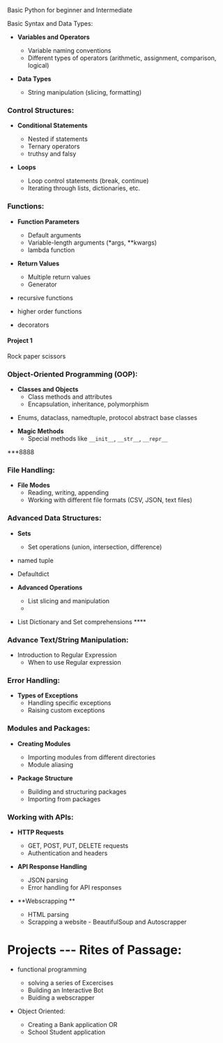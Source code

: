 Basic Python for beginner and Intermediate


Basic Syntax and Data Types:
- **Variables and Operators**
  - Variable naming conventions
  - Different types of operators (arithmetic, assignment, comparison, logical)

- **Data Types**
  - String manipulation (slicing, formatting)
  

### Control Structures:
- **Conditional Statements**
  - Nested if statements
  - Ternary operators
  - truthsy and falsy

 
- **Loops**
  - Loop control statements (break, continue)
  - Iterating through lists, dictionaries, etc.



### Functions:
- **Function Parameters**
  - Default arguments
  - Variable-length arguments (*args, **kwargs)
  - lambda function

- **Return Values**
  - Multiple return values
  - Generator

- recursive functions 
- higher order functions
- decorators

#### Project 1
Rock paper scissors 

### Object-Oriented Programming (OOP):
- **Classes and Objects**
  - Class methods and attributes
  - Encapsulation, inheritance, polymorphism

* Enums, dataclass, namedtuple, protocol abstract base classes

- **Magic Methods**
  - Special methods like `__init__`, `__str__`, `__repr__`


***8888
### File Handling:
- **File Modes**
  - Reading, writing, appending
  - Working with different file formats (CSV, JSON, text files)

### Advanced Data Structures:

- **Sets**
  - Set operations (union, intersection, difference)
- named tuple 
- Defaultdict

- **Advanced Operations**
  - List slicing and manipulation
  -
 - List Dictionary and Set comprehensions ****


### Advance Text/String  Manipulation:
- Introduction to Regular Expression 
    * When to use Regular expression


### Error Handling:
- **Types of Exceptions**
  - Handling specific exceptions
  - Raising custom exceptions

### Modules and Packages:
- **Creating Modules**
  - Importing modules from different directories
  - Module aliasing

- **Package Structure**
  - Building and structuring packages
  - Importing from packages

### Working with APIs:
- **HTTP Requests**
  - GET, POST, PUT, DELETE requests
  - Authentication and headers

- **API Response Handling**
  - JSON parsing
  - Error handling for API responses

- **Webscrapping **
  - HTML parsing
  - Scrapping a website - BeautifulSoup and Autoscrapper


# Projects --- Rites of Passage:
- functional programming
    * solving a series of Excercises
    * Building an Interactive Bot
    * Buiding a webscrapper

- Object Oriented:    
    * Creating a Bank application
        OR
    * School Student application